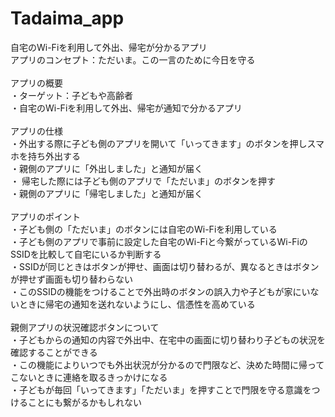 # Tadaima_app
 自宅のWi-Fiを利用して外出、帰宅が分かるアプリ<br>
 アプリのコンセプト：ただいま。この一言のために今日を守る<br>
 <br>
 アプリの概要 <br>
 ・ターゲット：子どもや高齢者 <br>
 ・自宅のWi-Fiを利用して外出、帰宅が通知で分かるアプリ <br>
 <br>
 アプリの仕様 <br>
 ・外出する際に子ども側のアプリを開いて「いってきます」のボタンを押しスマホを持ち外出する <br>
 ・親側のアプリに「外出しました」と通知が届く <br>
 ・ 帰宅した際には子ども側のアプリで「ただいま」のボタンを押す <br>
 ・親側のアプリに「帰宅しました」と通知が届く <br>
 <br>
 アプリのポイント <br>
 ・子ども側の「ただいま」のボタンには自宅のWi-Fiを利用している <br>
 ・子ども側のアプリで事前に設定した自宅のWi-Fiと今繋がっているWi-FiのSSIDを比較して自宅にいるか判断する <br>
 ・SSIDが同じときはボタンが押せ、画面は切り替わるが、異なるときはボタンが押せず画面も切り替わらない <br>
 ・このSSIDの機能をつけることで外出時のボタンの誤入力や子どもが家にいないときに帰宅の通知を送れないようにし、信憑性を高めている <br>
<br>
親側アプリの状況確認ボタンについて<br>
・子どもからの通知の内容で外出中、在宅中の画面に切り替わり子どもの状況を確認することができる<br>
・この機能によりいつでも外出状況が分かるので門限など、決めた時間に帰ってこないときに連絡を取るきっかけになる<br>
・子どもが毎回「いってきます」「ただいま」を押すことで門限を守る意識をつけることにも繋がるかもしれない
 

